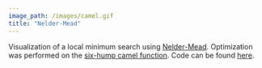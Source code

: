 ```yaml
---
image_path: /images/camel.gif
title: "Nelder-Mead"
---
```


Visualization of a local minimum search using [Nelder-Mead](https://en.wikipedia.org/wiki/Nelder%E2%80%93Mead_method). Optimization was performed on the [six-hump camel function](/assets/2016-11-26-optimization/camel.png). Code can be found [here](/assets/2016-11-26-optimization/camel_gif.txt).